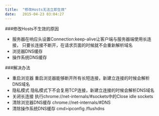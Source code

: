 ```yaml
---
title:  "修改Hosts无法立即生效"
date:   2015-04-23 03:04:27
---
```


###修改Hosts不生效的原因
- 服务器在响应头设置Connection:keep-alive让客户端与服务器端使用长连接，
只要长连接不断开，在请求页面的时候就不会重新解析域名
- 浏览器DNS缓存
- 操作系统DNS缓存

###解决办法

- 重启浏览器			重启浏览器能够断开所有长短连接，新建立连接的时候会解析DNS域名
- 隐私模式				隐私模式下不会复用TCP连接，新建立连接的时候会解析DNS域名
- 关闭长连接			执行chrome://net-internals/#sockets中的Close idle sockets
- 清除浏览器DNS缓存     chrome://net-internals/#DNS
- 清除操作系统DNS缓存   cmd>ipconfig /flushdns
